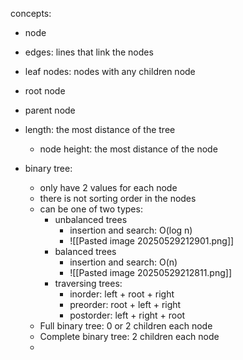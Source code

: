 concepts:
- node
- edges: lines that link the nodes
- leaf nodes: nodes with any children node
- root node
- parent node
- length: the most distance of the tree
	- node height: the most distance of the node


- binary tree:
	- only have 2 values for each node
	- there is not sorting order in the nodes
	- can be one of two types:
		- unbalanced trees
			- insertion and search: O(log n)
			- ![[Pasted image 20250529212901.png]]
		- balanced trees
			- insertion and search: O(n)
			- ![[Pasted image 20250529212811.png]]
		- traversing trees:
			- inorder: left + root + right
			- preorder: root + left + right
			- postorder: left + right + root
	- Full binary tree: 0 or 2 children each node
	- Complete binary tree: 2 children each node
	- 